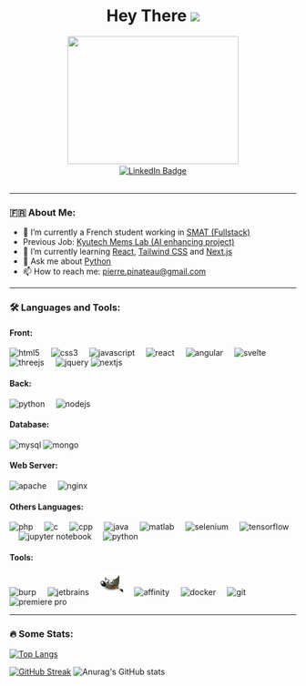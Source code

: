 <div id="header" align="center">
   <h1>
  Hey There
  <img src="https://media.giphy.com/media/hvRJCLFzcasrR4ia7z/giphy.gif" width="30px"/>
</h1>
   <div align="center">
  <img src="https://i.pinimg.com/originals/e4/26/70/e426702edf874b181aced1e2fa5c6cde.gif" width="300" height="225"/>
</div>
  <div id="badges">
    <a href="https://www.linkedin.com/in/pierre-pinateau-4212b4253/">
      <img src="https://img.shields.io/badge/LinkedIn-blue?style=for-the-badge&logo=linkedin&logoColor=white" alt="LinkedIn Badge"/>
    </a>
   </div>
   <img src="https://komarev.com/ghpvc/?username=Weyrd&style=flat-square&color=blue" alt=""/>
</div>



---
### 🇫🇷 About Me:
- 🔭 I’m currently a French student working in [SMAT (Fullstack)]([http://www.life.kyutech.ac.jp/~momo/](https://www.smat.io/))
- Previous Job: [Kyutech Mems Lab (AI enhancing project)](http://www.life.kyutech.ac.jp/~momo/)
- 🌱 I’m currently learning [React](https://reactjs.org/), [Tailwind CSS](https://tailwindcss.com/) and [Next.js](https://nextjs.org/)
- 💬 Ask me about [Python](https://www.python.org/)
- 📫 How to reach me: pierre.pinateau@gmail.com
---
### :hammer_and_wrench: Languages and Tools:
#### Front:
<div>
  <img src="https://skillicons.dev/icons?i=html" title="html5" alt="html5" width="40" height="40"/>
  <img width="12" />
  <img src="https://skillicons.dev/icons?i=css" title="css3" alt="css3" width="40" height="40"/>
  <img width="12" />
  <img src="https://skillicons.dev/icons?i=js" title="javascript" alt="javascript" width="40" height="40"/>
  <img width="12" />
  <img src="https://skillicons.dev/icons?i=react" title="react" alt="react" width="40" height="40"/>
  <img width="12" />
  <img src="https://skillicons.dev/icons?i=angular" title="angular" alt="angular" width="40" height="40"/>
  <img width="12" />
  <img src="https://skillicons.dev/icons?i=svelte" title="svelte" alt="svelte" width="40" height="40"/>
  <img width="12" />
   <img src="https://skillicons.dev/icons?i=threejs" title="threejs" alt="threejs" width="40" height="40"/>
  <img width="12" />
  <img src="https://skillicons.dev/icons?i=jquery" title="jquery" alt="jquery" width="40" height="40"/>
  <img src="https://skillicons.dev/icons?i=nextjs" title="nextjs" alt="nextjs" width="40" height="40"/>
</div>
  
#### Back:
<div>
<img src="https://skillicons.dev/icons?i=python" title="python" alt="python" width="40" height="40"/>
<img width="12" />
<img src="https://skillicons.dev/icons?i=nodejs" title="nodejs" alt="nodejs" width="40" height="40"/>
</div>


#### Database:
<div>
<img src="https://skillicons.dev/icons?i=mysql" title="mysql" alt="mysql" width="40" height="40"/>
<img src="https://skillicons.dev/icons?i=mongodb" title="mongo" alt="mongo" width="40" height="40"/>
</div>


#### Web Server:
<div>
  <img src="https://cdn.jsdelivr.net/gh/devicons/devicon/icons/apache/apache-original.svg" title="apache" alt="apache" width="40" height="40"/>
  <img width="12" />
  <img src="https://cdn.jsdelivr.net/gh/devicons/devicon/icons/nginx/nginx-original.svg" title="nginx" alt="nginx" width="40" height="40"/>
</div>



#### Others Languages:
<div>
  <img src="https://skillicons.dev/icons?i=php" title="php" alt="php" width="40" height="40"/>
  <img width="12" />
  <img src="https://skillicons.dev/icons?i=c" title="c" alt="c" width="40" height="40"/>
  <img width="12" />
  <img src="https://skillicons.dev/icons?i=cpp" title="cpp" alt="cpp" width="40" height="40"/>
  <img width="12" />
  <img src="https://skillicons.dev/icons?i=java" title="java" alt="java" width="40" height="40"/>
  <img width="12" />
  <img src="https://skillicons.dev/icons?i=matlab" title="matlab" alt="matlab" width="40" height="40"/>
  <img width="12" />
  <img src="https://skillicons.dev/icons?i=selenium" title="selenium" alt="selenium" width="40" height="40"/>
  <img width="12" />
  <img src="https://skillicons.dev/icons?i=tensorflow" title="tensorflow" alt="tensorflow" width="40" height="40"/>
  <img width="12" />
  <img src="https://skillicons.dev/icons?i=jupither" title="jupyter notebook" alt="jupyter notebook" width="40" height="40"/>
  <img width="12" />
  <img src="https://skillicons.dev/icons?i=python" title="python" alt="python" width="40" height="40"/>
</div>

#### Tools:
<div>
  <img src="https://www.svgrepo.com/show/454430/burpsuite-security-software.svg" title="burp" alt="burp" width="40" height="40"/>
  <img width="12" />
  <img src="https://cdn.jsdelivr.net/gh/devicons/devicon/icons/jetbrains/jetbrains-original.svg" title="jetbrains" alt="jetbrains" width="40" height="40"/>
  <img width="12" />
  <img src="https://raw.githubusercontent.com/devicons/devicon/1119b9f84c0290e0f0b38982099a2bd027a48bf1/icons/gimp/gimp-original.svg" title="gimp" alt="gimp" width="40" height="40"/>
  <img width="12" />
  <img src="https://skillicons.dev/icons?i=affinity-photo" title="affinity" alt="affinity" width="40" height="40"/>
  <img width="12" />
  <img src="https://skillicons.dev/icons?i=docker" title="docker" alt="docker" width="40" height="40"/>
  <img width="12" />
  <img src="https://skillicons.dev/icons?i=git" title="git" alt="git" width="40" height="40"/>
  <img width="12" />
  <img src="https://cdn.jsdelivr.net/gh/devicons/devicon/icons/premierepro/premierepro-original.svg" title="premiere pro" alt="premiere pro" width="40" height="40"/>
</div>



---
### :fire: Some Stats:
[![Top Langs](https://github-readme-stats.vercel.app/api/top-langs/?username=Weyrd&hide=Jupyter%20Notebook&theme=radical&layout=compact)](https://github.com/anuraghazra/github-readme-stats)

[![GitHub Streak](http://github-readme-streak-stats.herokuapp.com?user=Weyrd&exclude_days=Sun%2CSat&theme=radical)](https://git.io/streak-stats)
![Anurag's GitHub stats](https://github-readme-stats.vercel.app/api?username=Weyrd&show_icons=true&theme=radical)

<!--
**Weyrd/Weyrd** is a ✨ _special_ ✨ repository because its `README.md` (this file) appears on your GitHub profile.

Here are some ideas to get you started:

- 🔭 I’m currently working on ...
- 🌱 I’m currently learning ...
- 👯 I’m looking to collaborate on ...
- 🤔 I’m looking for help with ...
- 💬 Ask me about ...
- 📫 How to reach me: ...
- 😄 Pronouns: ...
- ⚡ Fun fact: ...
-->
